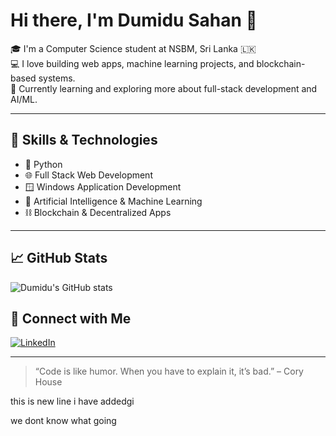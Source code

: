 # Hi there, I'm Dumidu Sahan 👋

🎓 I'm a Computer Science student at NSBM, Sri Lanka 🇱🇰  
💻 I love building web apps, machine learning projects, and blockchain-based systems.  
🌱 Currently learning and exploring more about full-stack development and AI/ML.

---

## 💼 Skills & Technologies

- 🐍 Python  
- 🌐 Full Stack Web Development  
- 🪟 Windows Application Development  
- 🤖 Artificial Intelligence & Machine Learning  
- ⛓️ Blockchain & Decentralized Apps  

---

## 📈 GitHub Stats

![Dumidu's GitHub stats](https://github-readme-stats.vercel.app/api?username=dumidu652&show_icons=true&theme=tokyonight)



## 🔗 Connect with Me

 [![LinkedIn](https://img.shields.io/badge/LinkedIn-blue?logo=linkedin&style=flat-square)](https://www.linkedin.com/in/dumidu-sahan-279a42325/)

---

> “Code is like humor. When you have to explain it, it’s bad.” – Cory House



this is new line i have addedgi


we dont know what going